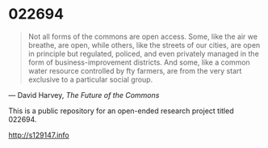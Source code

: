# 022694

>Not all forms of the commons are open access. Some, like the air we breathe, are open, while others, like the streets of our cities, are open in principle but regulated, policed, and even privately managed in the form of business-improvement districts. And some, like a common water resource controlled by  fty farmers, are from the very start exclusive to a particular social group.

— David Harvey, _The Future of the Commons_

This is a public repository for an open-ended research project titled 022694.

http://s129147.info
